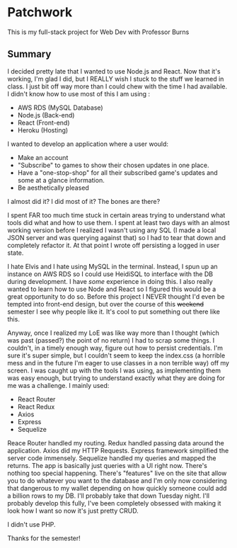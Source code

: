 # Patchwork

This is my full-stack project for Web Dev with Professor Burns

## Summary

I decided pretty late that I wanted to use Node.js and React. Now that it's working, I'm glad I did, but I REALLY wish I stuck to the stuff we learned in class. I just bit off way more than I could chew with the time I had available. I didn't know how to use most of this
I am using :

 - AWS RDS (MySQL Database)
 - Node.js (Back-end)
 - React (Front-end)
 - Heroku (Hosting)

I wanted to develop an application where a user would:

 - Make an account
 - "Subscribe" to games to show their chosen updates in one place.
 - Have a "one-stop-shop" for all their subscribed game's updates and some at a glance information.
 - Be aesthetically pleased

I almost did it? I did most of it? The bones are there?

I spent FAR too much time stuck in certain areas trying to understand what tools did what and how to use them. I spent at least two days with an almost working version before I realized I wasn't using any SQL (I made a local JSON server and was querying against that) so I had to tear that down and completely refactor it. At that point I wrote off persisting a logged in user state.

I hate Elvis and I hate using MySQL in the terminal. Instead, I spun up an instance on AWS RDS so I could use HeidiSQL to interface with the DB during development. I have *some* experience in doing this. I also really wanted to learn how to use Node and React so I figured this would be a great opportunity to do so. Before this project I NEVER thought I'd even be tempted into front-end design, but over the course of this ~~weekend~~ semester I see why people like it. It's cool to put something out there like this.

Anyway, once I realized my LoE was like way more than I thought (which was past (passed?) the point of no return) I had to scrap some things. I couldn't, in a timely enough way, figure out how to persist credentials. I'm sure it's super simple, but I couldn't seem to keep the index.css (a horrible mess and in the future I'm eager to use classes in a non terrible way) off my screen. I was caught up with the tools I was using, as implementing them was easy enough, but trying to understand exactly what they are doing for me was a challenge. 
I mainly used:

 - React Router
 - React Redux
 - Axios
 - Express
 - Sequelize

Reace Router handled my routing. Redux handled passing data around the application. Axios did my HTTP Requests. Express framework simplified the server code immensely. Sequelize handled my queries and mapped the returns.
The app is basically just queries with a UI right now. There's nothing too special happening. There's "features" live on the site that allow you to do whatever you want to the database and I'm only now considering that dangerous to my wallet depending on how quickly someone could add a billion rows to my DB. I'll probably take that down Tuesday night. I'll probably develop this fully, I've been completely obsessed with making it look how I want so now it's just pretty CRUD. 

I didn't use PHP.

Thanks for the semester!
